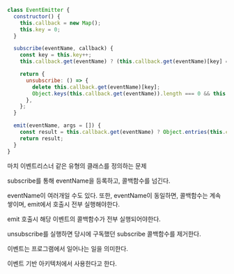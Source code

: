 ```javascript
class EventEmitter {
  constructor() {
    this.callback = new Map();
    this.key = 0;
  }

  subscribe(eventName, callback) {
    const key = this.key++;
    this.callback.get(eventName) ? (this.callback.get(eventName)[key] = callback) : this.callback.set(eventName, { [key]: callback });

    return {
      unsubscribe: () => {
        delete this.callback.get(eventName)[key];
        Object.keys(this.callback.get(eventName)).length === 0 && this.callback.delete(eventName);
      },
    };
  }

  emit(eventName, args = []) {
    const result = this.callback.get(eventName) ? Object.entries(this.callback.get(eventName)).map(([_, fn]) => fn(...args)) : [];
    return result;
  }
}
```

마치 이벤트리스너 같은 유형의 클래스를 정의하는 문제

subscribe를 통해 eventName을 등록하고, 콜백함수를 넘긴다.

eventName이 여러개일 수도 있다. 또한, eventName이 동일하면, 콜백함수는 계속 쌓이며, emit에서 호출시 전부 실행해야한다.

emit 호출시 해당 이벤트의 콜백함수가 전부 실행되어야한다.

unsubscribe를 실행하면 당시에 구독했던 subscribe 콜백함수를 제거한다.

이벤트는 프로그램에서 일어나는 일을 의미한다.

이벤트 기반 아키텍처에서 사용한다고 한다.
